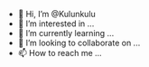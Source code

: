 - 👋 Hi, I’m @Kulunkulu
- 👀 I’m interested in ...
- 🌱 I’m currently learning ...
- 💞️ I’m looking to collaborate on ...
- 📫 How to reach me ...

<!---
Kulunkulu/Kulunkulu is a ✨ special ✨ repository because its `README.md` (this file) appears on your GitHub profile.
You can click the Preview link to take a look at your changes.
--->

